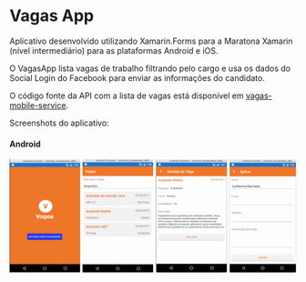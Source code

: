 # Vagas App
Aplicativo desenvolvido utilizando Xamarin.Forms para a Maratona Xamarin (nível intermediário) para as plataformas Android e iOS.

O VagasApp lista vagas de trabalho filtrando pelo cargo e usa os dados do Social Login do Facebook para enviar as informações do candidato.

O código fonte da API com a lista de vagas está disponível em [vagas-mobile-service](https://github.com/guicmachado/vagas-mobile-service).

Screenshots do aplicativo:

#### Android

![](images/Screenshots-VagasApp.png?raw=true) 